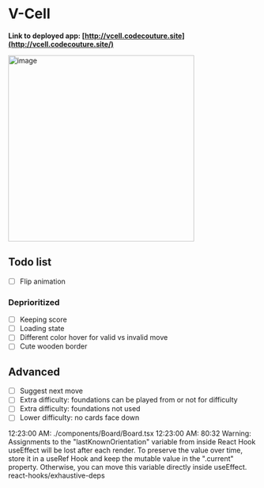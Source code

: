 # V-Cell

**Link to deployed app: [http://vcell.codecouture.site](http://vcell.codecouture.site/)**

<img width="376" alt="image" src="https://github.com/judeclark19/react-solitaire/assets/69258086/922578c1-1a0c-462e-88c6-cbe21e2bfd1e">

## Todo list

- [ ] Flip animation

### Deprioritized

- [ ] Keeping score
- [ ] Loading state
- [ ] Different color hover for valid vs invalid move
- [ ] Cute wooden border

## Advanced

- [ ] Suggest next move
- [ ] Extra difficulty: foundations can be played from or not for difficulty
- [ ] Extra difficulty: foundations not used
- [ ] Lower difficulty: no cards face down

12:23:00 AM: ./components/Board/Board.tsx
12:23:00 AM: 80:32 Warning: Assignments to the "lastKnownOrientation" variable from inside React Hook useEffect will be lost after each render. To preserve the value over time, store it in a useRef Hook and keep the mutable value in the ".current" property. Otherwise, you can move this variable directly inside useEffect. react-hooks/exhaustive-deps
